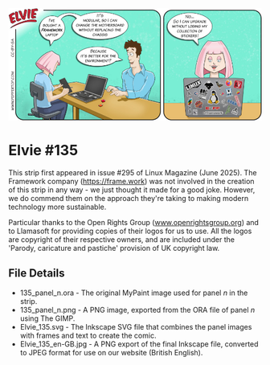 ![Elvie comic strip #135](Elvie_135_en-GB.jpg)

Elvie #135
==========
This strip first appeared in issue #295 of Linux Magazine (June 2025). The Framework company (https://frame.work) was not involved in the creation of this strip in any way - we just thought it made for a good joke. However, we do commend them on the approach they're taking to making modern technology more sustainable.

Particular thanks to the Open Rights Group (www.openrightsgroup.org) and to Llamasoft for providing copies of their logos for us to use. All the logos are copyright of their respective owners, and are included under the 'Parody, caricature and pastiche' provision of UK copyright law.


File Details
------------
* 135_panel_n.ora         - The original MyPaint image used for panel _n_ in the strip.
* 135_panel_n.png         - A PNG image, exported from the ORA file of panel _n_ using The GIMP.
* Elvie_135.svg           - The Inkscape SVG file that combines the panel images with frames and text to create the comic.
* Elvie_135_en-GB.jpg     - A PNG export of the final Inkscape file, converted to JPEG format for use on our website (British English).

